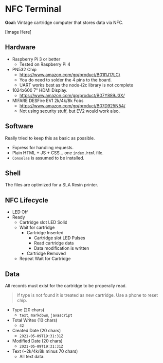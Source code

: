 # NFC Terminal

**Goal:** Vintage cartridge computer that stores data via NFC.

[Image Here]

## Hardware

- Raspberry Pi 3 or better
  - Tested on Raspberry Pi 4
- PN532 Chip
  - https://www.amazon.com/gp/product/B01I1J17LC/
  - You do need to solder the 4 pins to the board.
  - UART works best as the node-i2c library is not complete
- 1024x600 7" HDMI Display.
  - https://www.amazon.com/gp/product/B07Y889J3X/
- MIFARE DESFire EV1 2k/4k/8k Fobs
  - https://www.amazon.com/gp/product/B07D925N54/
  - Not using security stuff, but EV2 would work also.

## Software

Really tried to keep this as basic as possible.
- Express for handling requests.
- Plain HTML + JS + CSS... one `index.html` file.
- `Consolas` is assumed to be installed.

## Shell

The files are optimized for a SLA Resin printer.

## NFC Lifecycle

- LED Off
- Ready
  - Cartridge slot LED Solid
  - Wait for cartridge
    - Cartridge Inserted
      - Cartridge slot LED Pulses
      - Read cartridge data
      - Data modification is written
    - Cartridge Removed
  - Repeat Wait for Cartridge

## Data

All records must exist for the cartridge to be properally read.

> If type is not found it is treated as new cartridge. Use a phone to reset chip.

- Type (20 chars)
  - `text`, `markdown`, `javascript`
- Total Writes (10 chars)
  - `42`
- Created Date (20 chars)
  - `2021-05-09T19:31:31Z`
- Modified Date (20 chars)
  - `2021-05-09T19:31:31Z`
- Text (~2k/4k/8k minus 70 chars)
  - All text data.
